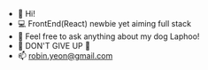 - 👋  Hi!
- 💻  FrontEnd(React) newbie yet aiming full stack
- 🐶  Feel free to ask anything about my dog Laphoo!
- 🌊  DON'T GIVE UP 🌊
- 📫  robin.yeon@gmail.com

<!---
robinyeon/robinyeon is a ✨ special ✨ repository because its `README.md` (this file) appears on your GitHub profile.
You can click the Preview link to take a look at your changes.
--->
